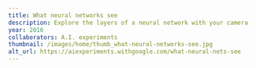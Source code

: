 ```yaml
---
title: What neural networks see
description: Explore the layers of a neural network with your camera
year: 2016
collaborators: A.I. experiments
thumbnail: /images/home/thumb_what-neural-networks-see.jpg
alt_url: https://aiexperiments.withgoogle.com/what-neural-nets-see
---
```



